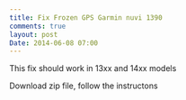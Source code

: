 ```yaml
---
title: Fix Frozen GPS Garmin nuvi 1390
comments: true
layout: post
Date: 2014-06-08 07:00
---
```


This fix should work in 13xx and 14xx models

Download zip file, follow the instructons